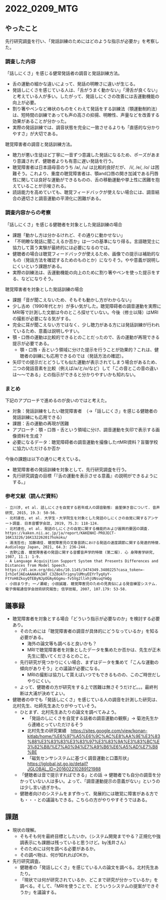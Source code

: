 # 2022_0209_MTG

## やったこと
先行研究調査を行い、「発話訓練のためにはどのような指示が必要か」を考察した。

### 調査した内容
「話しにくさ」を感じる健常発話者の調音と発話訓練方法。
- 舌の運動の細かな違いによって、発話の明瞭さに違いが生じる。
- 発話しにくさを感じている人は、「舌がうまく動かない」「滑舌が良くない」と考えている人が多い。したがって、発話しにくさの改善には舌運動機能の向上が必要。
- 割り箸やペンなど棒状のものをくわえて発話をする訓練法（顎運動制約法）は、短時間の訓練であっても声の高さの抑揚、明瞭性、声量などを改善する効果があることが分かった。
- 実際の発話訓練では、調音状態を完全に一致させるよりも「直感的な分かりやすさ」が大切である。

聴覚障害者の調音と発話訓練方法。
- 聴力が悪い生徒ほど丁寧に一音ずつ意識した発話になるため、ポーズがあまり意識されず、健聴者よりも有意に遅い発話を行う。
- 聴覚障害者は日本語母音のうち /a/, /u/ は比較的良好だが、 /i/, /e/, /o/ は困難そう。これより、重度の聴覚障害者は、顎and口唇の開き加減である円唇性に関しては良好な運動ができるものの、舌の移動運動や挙上性に困難を抱えていることが示唆される。
- 読話能力を高めていても、聴覚フィードバックが使えない場合には、調音結合の適切さと調音運動の平滑化に困難がある。

### 調査内容からの考察
「話しにくさ」を感じる健聴者を対象とした発話訓練の場合
- 課題「動かし方は分かるけれど、その通りに動かせない」
- 「不明瞭な発話に聞こえるか否か」は一つの基準になり得る。言語聴覚士に協力して貰う実験が最終的には必要になるのでは。
- 健聴者の場合は聴覚フィードバックが使えるため、画像での提示は補助的なもの（発話方法を確認するためのものとか）になりそう。やや意義が説明しにくいという課題がある。
- 実際の訓練法は、舌運動機能の向上のために割り箸やペンを使った提示をする、などになりそう。

聴覚障害者を対象とした発話訓練の場合
- 課題「音が聞こえないため、そもそも動かし方がわからない」
- 少し古め（1990年代とか）が多い気がした。聴覚障碍者の調音運動を実際にMRI等で計測した文献は今のところ探せていない。今後（修士以降）はMRIの撮影が必要になる気がする。
- 完全に耳が聞こえない方ではなく、少し聴力がある方には発話訓練が行われているため、意義は説明しやすい。
- 顎・口唇の運動は比較的できるとのことだったので、舌の運動が再現できる提示が必要である。
  - 顎・口唇・舌という領域に分けた提示を行うことが効果的？これは、健聴者の訓練にも応用できるのでは（発話方法の確認）。
- 矢印での提示だとどうしても似た運動が表示されてしまう場合があるため、二つの発話音素を比較（例えば/a/と/o/など）して「この音とこの音の違いは～～である」との指示ができると分かりやすいかも知れない。

### まとめ
下記のアプローチで進めるのが良いのではと考えた。
- 対象：発話訓練をしたい聴覚障害者　（→「話しにくさ」を感じる健聴者の発話訓練にも応用できる）
- 課題：舌の運動の再現が困難
- アプローチ：顎・口唇・舌という領域に分け、調音運動を矢印で表示する画像資料を生成？
- 必要になるデータ：聴覚障碍者の調音運動を撮像したrtMRI資料？盲聾学校に協力いただけるか否か

今後の課題は以下の通りに考えている。
- 聴覚障害者の発話訓練を対象として、先行研究調査を行う。
- 先行研究調査の目標「『舌の運動を表示させる意義』の説明ができるようにする。」

### 参考文献（読んだ資料）
```
- 立川渉, et al. 話しにくさを自覚する若年成人の調音動態: 歯茎弾き音について. 音声研究, 2015, 19.3: 50-56.
- 北村達也, et al. 大学生・大学院生を対象とした発話のしにくさの自覚に関するアンケート調査. 日本音響学会誌, 2019, 75.3: 118-124.
- 北村達也, et al. 発話のしにくさの自覚に関する機能的および器質的要因の調査. https://kaken.nii.ac.jp/ja/report/KAKENHI-PROJECT-16K13226/16K132262017hokoku/
- 湯浅哲也; 加藤靖佳. 聴覚障害児の文章音読における発話の速度調節に関する発達的特徴. Audiology Japan, 2021, 64.3: 236-244.
- 吉野公喜. 聴覚障害者の発語に関する音響音声学的特徴 (第二報). 心 身障害学研究, 1987, 11.1: 1-9.
- A Language Acquisition Support System that Presents Differences and Distances from Model Speech. https://dl.acm.org/doi/abs/10.1145/3474349.3480225?casa_token=-IrhIefJAEoAAAAA%3AT_C3Z8okTrignylUMnyEEYrTyqXyY-FtYoH8ZkoyQTEByNJpOUAy6Ggmu-fv5Vg2llxhjUNsuqYmQg
- 小田まり子; 一ノ瀬峻; 小田誠雄. 聴覚障害児のための見真似による発音練習システム. 電子情報通信学会技術研究報告; 信学技報, 2007, 107.179: 53-58.
```

## 議事録
- 聴覚障害者を対象とする場合「どういう指示が必要なのか」を検討する必要あり。
  - そのためには「聴覚障害者の調音が具体的にどうなっているか」を知る必要がある。
    - 海外の論文等も調べると良いかも？
    - MRIで聴覚障害者を対象としたデータを集めたか否かは、先生が正木先生に聞いてくださるとのこと。
  - 先行研究が見つかりにくい場合、まずはデータを集めて「こんな運動の傾向がありそう」との議論が必要になる。
    - MRIの撮影は協力して貰えばいつでもできるものの、このご時世だしやりにくい。
  - よって、健聴者の方が研究をする上で困難は無さそうだけど。。。最終判断は大浦が決めてよい。
- 健聴者の中でも「発話しにくさ」を感じている人の調音を計測した研究は、北村先生、吐師先生あたりがやっていそう。
  - ひとまず、北村先生あたりの論文を調べてみよう。
    - 「発話のしにくさを⾃覚する話者の調⾳運動の観察」→ 菊池先生から連絡とっていただけるそう
    - 北村先生の研究業績　https://sites.google.com/view/konan-kitlab/home/%E6%97%A5%E6%9C%AC%E8%AA%9E%E3%83%88%E3%83%83%E3%83%97%E3%83%9A%E3%83%BC%E3%82%B8/%E7%A0%94%E7%A9%B6%E6%A5%AD%E7%B8%BE
    - 「磁気センサシステムに基づく調音運動と口蓋形状」https://jglobal.jst.go.jp/detail?JGLOBAL_ID=201602210289121988
  - 「健聴者は音で提示すればできる」との話 → 健聴者でも自分の調音を分かっていない人は多い。よって、「調音運動提示の意義がない」というのは少し言い過ぎかも。
  - 健聴者向けのシステムをまず作って、発展的には聴覚に障害がある方でも・・・との議論もできる。こちらの方がやりやすそうではある。

## 課題
- 現状の理解。
  - そもそも何を最終目標としたいか。（システム開発までやる？正規化や強調表示にも課題は残っていると思うけど。by浅井さん）
  - そのためには何を調べる必要があるか。
  - その調べ物は、何が知れればOKか。
- 先行研究調査。
  - 健聴者の「発話しにくさ」を感じている人の論文を調べる。北村先生あたり。
  - 「現状では何が研究されているか、どこまで研究が分かっているか」を調べる。そして、「MRIを使うことで、どういうシステムの提案ができそうか」を議論する。
